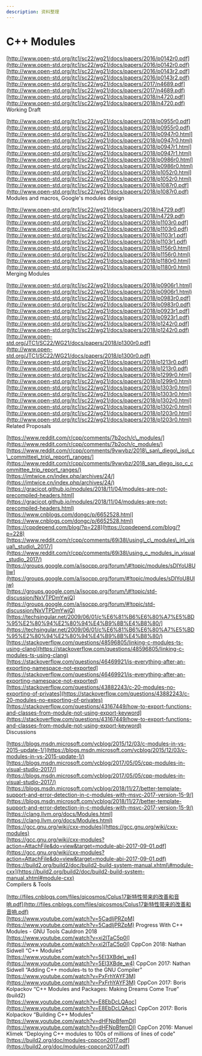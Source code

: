 ```yaml
---
description: 资料整理
---
```


# C++ Modules

[http://www.open-std.org/jtc1/sc22/wg21/docs/papers/2016/p0142r0.pdf](http://www.open-std.org/jtc1/sc22/wg21/docs/papers/2016/p0142r0.pdf)  
[http://www.open-std.org/jtc1/sc22/wg21/docs/papers/2016/p0143r2.pdf](http://www.open-std.org/jtc1/sc22/wg21/docs/papers/2016/p0143r2.pdf)  
[http://www.open-std.org/jtc1/sc22/wg21/docs/papers/2017/n4689.pdf](http://www.open-std.org/jtc1/sc22/wg21/docs/papers/2017/n4689.pdf)  
[http://www.open-std.org/jtc1/sc22/wg21/docs/papers/2018/n4720.pdf](http://www.open-std.org/jtc1/sc22/wg21/docs/papers/2018/n4720.pdf)  
 Working Draft  
  
[http://www.open-std.org/jtc1/sc22/wg21/docs/papers/2018/p0955r0.pdf](http://www.open-std.org/jtc1/sc22/wg21/docs/papers/2018/p0955r0.pdf)  
[http://www.open-std.org/jtc1/sc22/wg21/docs/papers/2018/p0947r0.html](http://www.open-std.org/jtc1/sc22/wg21/docs/papers/2018/p0947r0.html)  
[http://www.open-std.org/jtc1/sc22/wg21/docs/papers/2018/p0947r1.html](http://www.open-std.org/jtc1/sc22/wg21/docs/papers/2018/p0947r1.html)  
[http://www.open-std.org/jtc1/sc22/wg21/docs/papers/2018/p0986r0.html](http://www.open-std.org/jtc1/sc22/wg21/docs/papers/2018/p0986r0.html)  
[http://www.open-std.org/jtc1/sc22/wg21/docs/papers/2018/p1052r0.html](http://www.open-std.org/jtc1/sc22/wg21/docs/papers/2018/p1052r0.html)  
[http://www.open-std.org/jtc1/sc22/wg21/docs/papers/2018/p1087r0.pdf](http://www.open-std.org/jtc1/sc22/wg21/docs/papers/2018/p1087r0.pdf)  
 Modules and macros, Google's modules design  

[http://www.open-std.org/jtc1/sc22/wg21/docs/papers/2018/n4729.pdf](http://www.open-std.org/jtc1/sc22/wg21/docs/papers/2018/n4729.pdf)  
[http://www.open-std.org/jtc1/sc22/wg21/docs/papers/2018/p1103r0.pdf](http://www.open-std.org/jtc1/sc22/wg21/docs/papers/2018/p1103r0.pdf)  
[http://www.open-std.org/jtc1/sc22/wg21/docs/papers/2018/p1103r1.pdf](http://www.open-std.org/jtc1/sc22/wg21/docs/papers/2018/p1103r1.pdf)  
[http://www.open-std.org/jtc1/sc22/wg21/docs/papers/2018/p1156r0.html](http://www.open-std.org/jtc1/sc22/wg21/docs/papers/2018/p1156r0.html)  
[http://www.open-std.org/jtc1/sc22/wg21/docs/papers/2018/p1180r0.html](http://www.open-std.org/jtc1/sc22/wg21/docs/papers/2018/p1180r0.html)  
 Merging Modules  
  
[http://www.open-std.org/jtc1/sc22/wg21/docs/papers/2018/p0906r1.html](http://www.open-std.org/jtc1/sc22/wg21/docs/papers/2018/p0906r1.html)  
[http://www.open-std.org/jtc1/sc22/wg21/docs/papers/2018/p0983r0.pdf](http://www.open-std.org/jtc1/sc22/wg21/docs/papers/2018/p0983r0.pdf)  
[http://www.open-std.org/jtc1/sc22/wg21/docs/papers/2018/p0923r1.pdf](http://www.open-std.org/jtc1/sc22/wg21/docs/papers/2018/p0923r1.pdf)  
[http://www.open-std.org/jtc1/sc22/wg21/docs/papers/2018/p1242r0.pdf](http://www.open-std.org/jtc1/sc22/wg21/docs/papers/2018/p1242r0.pdf)  
[http://www.open-std.org/JTC1/SC22/WG21/docs/papers/2018/p1300r0.pdf](http://www.open-std.org/JTC1/SC22/WG21/docs/papers/2018/p1300r0.pdf)  
[http://www.open-std.org/jtc1/sc22/wg21/docs/papers/2018/p1213r0.pdf](http://www.open-std.org/jtc1/sc22/wg21/docs/papers/2018/p1213r0.pdf)  
[http://www.open-std.org/jtc1/sc22/wg21/docs/papers/2018/p1299r0.html](http://www.open-std.org/jtc1/sc22/wg21/docs/papers/2018/p1299r0.html)  
[http://www.open-std.org/jtc1/sc22/wg21/docs/papers/2018/p1303r0.html](http://www.open-std.org/jtc1/sc22/wg21/docs/papers/2018/p1303r0.html)  
[http://www.open-std.org/jtc1/sc22/wg21/docs/papers/2018/p1302r0.html](http://www.open-std.org/jtc1/sc22/wg21/docs/papers/2018/p1302r0.html)  
[http://www.open-std.org/jtc1/sc22/wg21/docs/papers/2018/p1203r0.html](http://www.open-std.org/jtc1/sc22/wg21/docs/papers/2018/p1203r0.html)  
 Related Proposals

[https://www.reddit.com/r/cpp/comments/7b2och/c\_modules/](https://www.reddit.com/r/cpp/comments/7b2och/c_modules/)  
[https://www.reddit.com/r/cpp/comments/9vwvbz/2018\_san\_diego\_iso\_c\_committee\_trip\_report\_ranges/](https://www.reddit.com/r/cpp/comments/9vwvbz/2018_san_diego_iso_c_committee_trip_report_ranges/)  
[https://imtwice.cn/index.php/archives/24/](https://imtwice.cn/index.php/archives/24/)  
[https://gracicot.github.io/modules/2018/11/04/modules-are-not-precompiled-headers.html](https://gracicot.github.io/modules/2018/11/04/modules-are-not-precompiled-headers.html)  
[https://www.cnblogs.com/dongc/p/6652528.html](https://www.cnblogs.com/dongc/p/6652528.html)  
[https://cppdepend.com/blog/?p=228](https://cppdepend.com/blog/?p=228)  
[https://www.reddit.com/r/cpp/comments/69i38l/using\_c\_modules\_in\_visual\_studio\_2017/](https://www.reddit.com/r/cpp/comments/69i38l/using_c_modules_in_visual_studio_2017/)  
[https://groups.google.com/a/isocpp.org/forum/\#!topic/modules/sDIYoU8Uljw](https://groups.google.com/a/isocpp.org/forum/#!topic/modules/sDIYoU8Uljw)  
[https://groups.google.com/a/isocpp.org/forum/\#!topic/std-discussion/NxVTPDmYwjQ](https://groups.google.com/a/isocpp.org/forum/#!topic/std-discussion/NxVTPDmYwjQ)  
[https://techsingular.net/2009/06/01/c%E6%81%B6%E6%80%A7%E5%BD%95%E2%80%94%E2%80%94%E4%B9%8B%E4%B8%80/](https://techsingular.net/2009/06/01/c%E6%81%B6%E6%80%A7%E5%BD%95%E2%80%94%E2%80%94%E4%B9%8B%E4%B8%80/)  
[https://stackoverflow.com/questions/48596805/linking-c-modules-ts-using-clang](https://stackoverflow.com/questions/48596805/linking-c-modules-ts-using-clang)  
[https://stackoverflow.com/questions/46469921/is-everything-after-an-exporting-namespace-not-exported](https://stackoverflow.com/questions/46469921/is-everything-after-an-exporting-namespace-not-exported)  
[https://stackoverflow.com/questions/43882243/c-20-modules-no-exporting-of-privates](https://stackoverflow.com/questions/43882243/c-20-modules-no-exporting-of-privates)  
[https://stackoverflow.com/questions/43167449/how-to-export-functions-and-classes-from-module-not-using-export-keyword](https://stackoverflow.com/questions/43167449/how-to-export-functions-and-classes-from-module-not-using-export-keyword)  
 Discussions

[https://blogs.msdn.microsoft.com/vcblog/2015/12/03/c-modules-in-vs-2015-update-1/](https://blogs.msdn.microsoft.com/vcblog/2015/12/03/c-modules-in-vs-2015-update-1/)  
[https://blogs.msdn.microsoft.com/vcblog/2017/05/05/cpp-modules-in-visual-studio-2017/](https://blogs.msdn.microsoft.com/vcblog/2017/05/05/cpp-modules-in-visual-studio-2017/)  
[https://blogs.msdn.microsoft.com/vcblog/2018/11/27/better-template-support-and-error-detection-in-c-modules-with-msvc-2017-version-15-9/](https://blogs.msdn.microsoft.com/vcblog/2018/11/27/better-template-support-and-error-detection-in-c-modules-with-msvc-2017-version-15-9/)  
[https://clang.llvm.org/docs/Modules.html](https://clang.llvm.org/docs/Modules.html)  
[https://gcc.gnu.org/wiki/cxx-modules](https://gcc.gnu.org/wiki/cxx-modules)  
[https://gcc.gnu.org/wiki/cxx-modules?action=AttachFile&do=view&target=module-abi-2017-09-01.pdf](https://gcc.gnu.org/wiki/cxx-modules?action=AttachFile&do=view&target=module-abi-2017-09-01.pdf)  
[https://build2.org/build2/doc/build2-build-system-manual.xhtml\#module-cxx](https://build2.org/build2/doc/build2-build-system-manual.xhtml#module-cxx)  
 Compilers & Tools

[http://files.cnblogs.com/files/qicosmos/Cplus17新特性带来的改善和音响.pdf](http://files.cnblogs.com/files/qicosmos/Cplus17新特性带来的改善和音响.pdf)   
[https://www.youtube.com/watch?v=5CadIjPRZpM](https://www.youtube.com/watch?v=5CadIjPRZpM) Progress With C++ Modules - GNU Tools Cauldron 2018  
[https://www.youtube.com/watch?v=xi2lTaC5p0I](https://www.youtube.com/watch?v=xi2lTaC5p0I) CppCon 2018: Nathan Sidwell “C++ Modules”  
[https://www.youtube.com/watch?v=5EI3XBde\_w4](https://www.youtube.com/watch?v=5EI3XBde_w4) CppCon 2017: Nathan Sidwell “Adding C++ modules-ts to the GNU Compiler”  
[https://www.youtube.com/watch?v=PxFrhYAYF3M](https://www.youtube.com/watch?v=PxFrhYAYF3M) CppCon 2017: Boris Kolpackov “C++ Modules and Packages: Making Dreams Come True” \(build2\)  
[https://www.youtube.com/watch?v=E8EbDcLQAoc](https://www.youtube.com/watch?v=E8EbDcLQAoc) CppCon 2017: Boris Kolpackov “Building C++ Modules”  
[https://www.youtube.com/watch?v=dHFNpBfemDI](https://www.youtube.com/watch?v=dHFNpBfemDI) CppCon 2016: Manuel Klimek “Deploying C++ modules to 100s of millions of lines of code"  
[https://build2.org/doc/modules-cppcon2017.pdf](https://build2.org/doc/modules-cppcon2017.pdf)  
